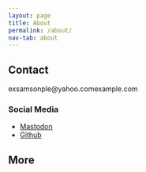 ```yaml
---
layout: page
title: About
permalink: /about/
nav-tab: about
---
```




## Contact
<style>#2{display: none;}</style>
<span id="1">ex</span><span id="2">s</span><span id="3">am<span id="4">son</span>ple<span id="5">@yahoo.com</span><span id="6">example.com</span>

### Social Media

- <a rel="me" href="https://mastodon.lol/@rjjiii">Mastodon</a>
- <a href="https://github.com/rjjiii">Github</a>
  
## More
  

  
